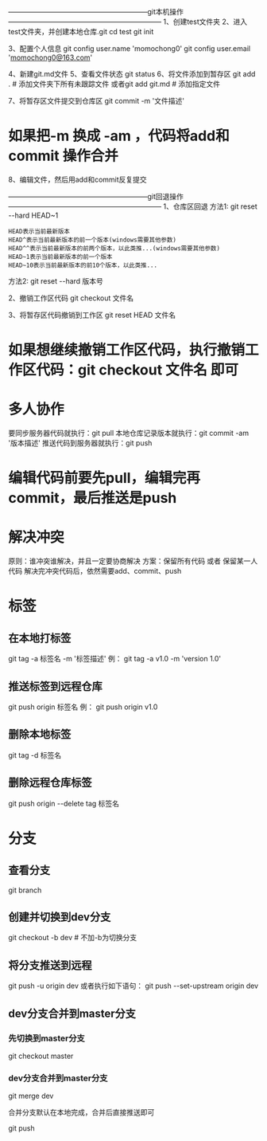 ————————————————————git本机操作——————————————————————
1、创建test文件夹
2、进入test文件夹，并创建本地仓库.git
cd test
git init

3、配置个人信息
git config user.name 'momochong0'
git config user.email 'momochong0@163.com'

4、新建git.md文件
5、查看文件状态
git status
6、将文件添加到暂存区
git add . # 添加文件夹下所有未跟踪文件
或者git add git.md # 添加指定文件

7、将暂存区文件提交到仓库区
git commit -m '文件描述'

# 如果把-m 换成 -am ，代码将add和commit 操作合并

8、编辑文件，然后用add和commit反复提交


————————————————————git回退操作——————————————————————
1、仓库区回退
方法1:
git reset --hard HEAD~1

    HEAD表示当前最新版本
    HEAD^表示当前最新版本的前一个版本(windows需要其他参数)
    HEAD^^表示当前最新版本的前两个版本，以此类推...(windows需要其他参数)
    HEAD~1表示当前最新版本的前一个版本
    HEAD~10表示当前最新版本的前10个版本，以此类推...

方法2:
git reset --hard 版本号


2、撤销工作区代码
git checkout 文件名

3、将暂存区代码撤销到工作区
git reset HEAD  文件名
# 如果想继续撤销工作区代码，执行撤销工作区代码：git checkout 文件名 即可


# 多人协作

要同步服务器代码就执行：git pull
本地仓库记录版本就执行：git commit -am '版本描述'
推送代码到服务器就执行：git push

# 编辑代码前要先pull，编辑完再commit，最后推送是push

# 解决冲突

原则：谁冲突谁解决，并且一定要协商解决
方案：保留所有代码 或者 保留某一人代码
解决完冲突代码后，依然需要add、commit、push

# 标签

## 在本地打标签

 git tag -a 标签名 -m '标签描述'
 例：
 git tag -a v1.0 -m 'version 1.0'

## 推送标签到远程仓库

 git push origin 标签名
 例：
 git push origin v1.0

## 删除本地标签
  git tag -d 标签名
## 删除远程仓库标签
  git push origin --delete tag 标签名

# 分支

## 查看分支

  git branch

## 创建并切换到dev分支

 git checkout -b dev # 不加-b为切换分支

## 将分支推送到远程

 git push -u origin dev
或者执行如下语句：
 git push --set-upstream origin dev

## dev分支合并到master分支

### 先切换到master分支

git checkout master

### dev分支合并到master分支

  git merge dev

合并分支默认在本地完成，合并后直接推送即可

git push